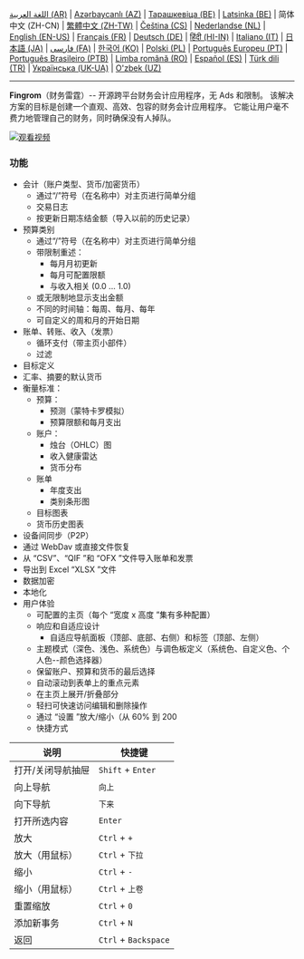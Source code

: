 [اللغة العربية (AR)](./about_ar.md) |
[Azərbaycanlı (AZ)](./about_az.md) |
[Тарашкевіца (BE)](./about_be.md) |
[Latsinka (BE)](./about_be_EU.md) |
简体中文 (ZH-CN) |
[繁體中文 (ZH-TW)](./about_zh_TW.md) |
[Čeština (CS)](./about_cs.md) |
[Nederlandse (NL)](./about_nl.md) |
[English (EN-US)](./about_en.md) |
[Français (FR)](./about_fr.md) |
[Deutsch (DE)](./about_de.md) |
[हिंदी (HI-IN)](./about_hi.md) |
[Italiano (IT)](./about_it.md) |
[日本語 (JA)](./about_ja.md) |
[فارسی (FA)](./about_fa.md) |
[한국어 (KO)](./about_ko.md) |
[Polski (PL)](./about_pl.md) |
[Português Europeu (PT)](./about_pt.md) |
[Português Brasileiro (PTB)](./about_pt_BR.md) |
[Limba română (RO)](./about_ro.md) |
[Español (ES)](./about_es.md) |
[Türk dili (TR)](./about_tr.md) |
[Українська (UK-UA)](./about_uk.md) |
[O'zbek (UZ)](./about_uz.md)

---

**Fingrom**（财务雷霆）-- 开源跨平台财务会计应用程序，无 Ads 和限制。
该解决方案的目标是创建一个直观、高效、包容的财务会计应用程序。
它能让用户毫不费力地管理自己的财务，同时确保没有人掉队。

[![观看视频](../images/presentation_en.png)](https://youtu.be/sNTbpILLsOw)

### 功能
- 会计（账户类型、货币/加密货币）
  - 通过“/”符号（在名称中）对主页进行简单分组
  - 交易日志
  - 按更新日期冻结金额（导入以前的历史记录）
- 预算类别
  - 通过“/”符号（在名称中）对主页进行简单分组
  - 带限制重述：
    - 每月月初更新
    - 每月可配置限额
    - 与收入相关 (0.0 ... 1.0)
  - 或无限制地显示支出金额
  - 不同的时间轴：每周、每月、每年
  - 可自定义的周和月的开始日期
- 账单、转账、收入（发票）
  - 循环支付（带主页小部件）
  - 过滤
- 目标定义
- 汇率、摘要的默认货币
- 衡量标准： 
  - 预算：
    - 预测（蒙特卡罗模拟）
    - 预算限额和每月支出
  - 账户：
    - 烛台（OHLC）图
    - 收入健康雷达
    - 货币分布
  - 账单
    - 年度支出
    - 类别条形图
  - 目标图表
  - 货币历史图表
- 设备间同步（P2P） 
- 通过 WebDav 或直接文件恢复
- 从 “CSV”、“QIF ”和 “OFX ”文件导入账单和发票
- 导出到 Excel “XLSX ”文件
- 数据加密
- 本地化
- 用户体验
  - 可配置的主页（每个 “宽度 x 高度 ”集有多种配置）
  - 响应和自适应设计
    - 自适应导航面板（顶部、底部、右侧）和标签（顶部、左侧）
  - 主题模式（深色、浅色、系统色）与调色板定义（系统色、自定义色、个人色--颜色选择器）
  - 保留账户、预算和货币的最后选择
  - 自动滚动到表单上的重点元素
  - 在主页上展开/折叠部分
  - 轻扫可快速访问编辑和删除操作
  - 通过 “设置 ”放大/缩小（从 60% 到 200
  - 快捷方式

| 说明                        | 快捷键                        |
| --------------------------- | ---------------------------- |
| 打开/关闭导航抽屉            | `Shift` + `Enter`             |
| 向上导航                     | `向上`                       |
| 向下导航                    | `下来`                        |
| 打开所选内容                 | `Enter`                      |
| 放大                        | `Ctrl` + `+`                  |
| 放大（用鼠标）               | `Ctrl` + `下拉`               |
| 缩小                        | `Ctrl` + `-`                  |
| 缩小（用鼠标）               | `Ctrl` + `上卷`               |
| 重置缩放                    | `Ctrl` + `0`                  |
| 添加新事务                   | `Ctrl` + `N`                 |
| 返回                        | `Ctrl` + `Backspace`          |
<!--
| 编辑选中的项目               | `Ctrl` + `E`                  |
| 删除选中的项目               | `Ctrl` + `D`                  |
-->
